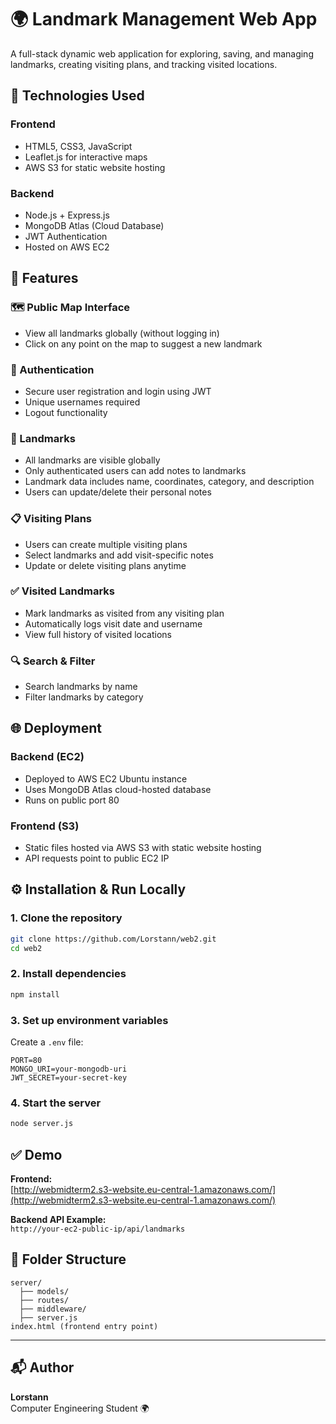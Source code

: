 # 🌍 Landmark Management Web App

A full-stack dynamic web application for exploring, saving, and managing landmarks, creating visiting plans, and tracking visited locations.

## 🔧 Technologies Used

### Frontend
- HTML5, CSS3, JavaScript
- Leaflet.js for interactive maps
- AWS S3 for static website hosting

### Backend
- Node.js + Express.js
- MongoDB Atlas (Cloud Database)
- JWT Authentication
- Hosted on AWS EC2

## 🚀 Features

### 🗺️ Public Map Interface
- View all landmarks globally (without logging in)
- Click on any point on the map to suggest a new landmark

### 🔐 Authentication
- Secure user registration and login using JWT
- Unique usernames required
- Logout functionality

### 📍 Landmarks
- All landmarks are visible globally
- Only authenticated users can add notes to landmarks
- Landmark data includes name, coordinates, category, and description
- Users can update/delete their personal notes

### 📋 Visiting Plans
- Users can create multiple visiting plans
- Select landmarks and add visit-specific notes
- Update or delete visiting plans anytime

### ✅ Visited Landmarks
- Mark landmarks as visited from any visiting plan
- Automatically logs visit date and username
- View full history of visited locations

### 🔍 Search & Filter
- Search landmarks by name
- Filter landmarks by category

## 🌐 Deployment

### Backend (EC2)
- Deployed to AWS EC2 Ubuntu instance
- Uses MongoDB Atlas cloud-hosted database
- Runs on public port 80

### Frontend (S3)
- Static files hosted via AWS S3 with static website hosting
- API requests point to public EC2 IP

## ⚙️ Installation & Run Locally

### 1. Clone the repository
```bash
git clone https://github.com/Lorstann/web2.git
cd web2
```

### 2. Install dependencies
```bash
npm install
```

### 3. Set up environment variables

Create a `.env` file:

```env
PORT=80
MONGO_URI=your-mongodb-uri
JWT_SECRET=your-secret-key
```

### 4. Start the server
```bash
node server.js
```

## ✅ Demo

**Frontend:**  
[http://webmidterm2.s3-website.eu-central-1.amazonaws.com/](http://webmidterm2.s3-website.eu-central-1.amazonaws.com/)

**Backend API Example:**  
`http://your-ec2-public-ip/api/landmarks`

## 📁 Folder Structure

```
server/
  ├── models/
  ├── routes/
  ├── middleware/
  ├── server.js
index.html (frontend entry point)
```

---

## 📬 Author

**Lorstann**  
Computer Engineering Student 🌍
